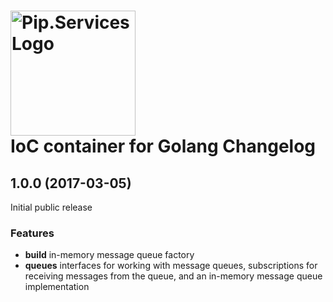 # <img src="https://uploads-ssl.webflow.com/5ea5d3315186cf5ec60c3ee4/5edf1c94ce4c859f2b188094_logo.svg" alt="Pip.Services Logo" width="200"> <br/> IoC container for Golang Changelog

## <a name="1.0.0"></a> 1.0.0 (2017-03-05)

Initial public release

### Features
* **build** in-memory message queue factory
* **queues** interfaces for working with message queues, subscriptions for receiving messages from the queue, and an in-memory message queue implementation
